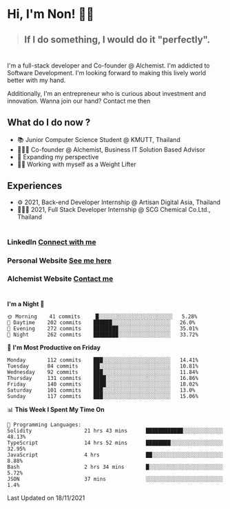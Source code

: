 # Hi, I'm Non! 🖐🏻

> ## If I do something, I would do it "perfectly".

#

I'm a full-stack developer and Co-founder @ Alchemist. I'm addicted to Software Development. I'm looking forward to making this lively world better with my hand.

Additionally, I'm an entrepreneur who is curious about investment and innovation. Wanna join our hand? Contact me then

## What do I do now ?

- 📚 Junior Computer Science Student @ KMUTT, Thailand
- 🧑🏻‍💻 Co-founder @ Alchemist, Business IT Solution Based Advisor
- 🌈 Expanding my perspective
- 🏋🏻 Working with myself as a Weight Lifter

## Experiences

- ⚙️ 2021, Back-end Developer Internship @ Artisan Digital Asia, Thailand
- 🧑🏻‍💻 2021, Full Stack Developer Internship @ SCG Chemical Co.Ltd., Thailand

#

### LinkedIn [Connect with me](https://www.linkedin.com/in/non-nontra/)

### Personal Website [See me here](https://nonnontra.com/)

### Alchemist Website [Contact me](https://alchemist-softwarehouse.co/)

#

<!--START_SECTION:waka-->
**I'm a Night 🦉** 

```text
🌞 Morning    41 commits     █░░░░░░░░░░░░░░░░░░░░░░░░   5.28% 
🌆 Daytime    202 commits    ██████░░░░░░░░░░░░░░░░░░░   26.0% 
🌃 Evening    272 commits    ████████░░░░░░░░░░░░░░░░░   35.01% 
🌙 Night      262 commits    ████████░░░░░░░░░░░░░░░░░   33.72%

```
📅 **I'm Most Productive on Friday** 

```text
Monday       112 commits    ███░░░░░░░░░░░░░░░░░░░░░░   14.41% 
Tuesday      84 commits     ██░░░░░░░░░░░░░░░░░░░░░░░   10.81% 
Wednesday    92 commits     ███░░░░░░░░░░░░░░░░░░░░░░   11.84% 
Thursday     131 commits    ████░░░░░░░░░░░░░░░░░░░░░   16.86% 
Friday       140 commits    ████░░░░░░░░░░░░░░░░░░░░░   18.02% 
Saturday     101 commits    ███░░░░░░░░░░░░░░░░░░░░░░   13.0% 
Sunday       117 commits    ███░░░░░░░░░░░░░░░░░░░░░░   15.06%

```


📊 **This Week I Spent My Time On** 

```text
💬 Programming Languages: 
Solidity                 21 hrs 43 mins      ████████████░░░░░░░░░░░░░   48.13% 
TypeScript               14 hrs 52 mins      ████████░░░░░░░░░░░░░░░░░   32.95% 
JavaScript               4 hrs               ██░░░░░░░░░░░░░░░░░░░░░░░   8.88% 
Bash                     2 hrs 34 mins       █░░░░░░░░░░░░░░░░░░░░░░░░   5.72% 
JSON                     37 mins             ░░░░░░░░░░░░░░░░░░░░░░░░░   1.4%

```


 Last Updated on 18/11/2021
<!--END_SECTION:waka-->
